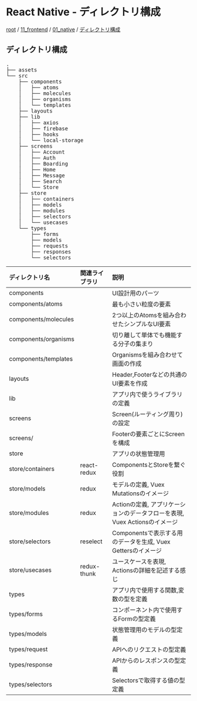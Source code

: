 # React Native - ディレクトリ構成

[root](./../../../../README.md)
/ [11_frontend](./../../README.md)
/ [01_native](./../README.md)
/ [ディレクトリ構成](./directories.md)

## ディレクトリ構成

<pre>
.
├── assets
└── src
    ├── components
    │   ├── atoms
    │   ├── molecules
    │   ├── organisms
    │   └── templates
    ├── layouts
    ├── lib
    │   ├── axios
    │   ├── firebase
    │   ├── hooks
    │   └── local-storage
    ├── screens
    │   ├── Account
    │   ├── Auth
    │   ├── Boarding
    │   ├── Home
    │   ├── Message
    │   ├── Search
    │   └── Store
    ├── store
    │   ├── containers
    │   ├── models
    │   ├── modules
    │   ├── selectors
    │   └── usecases
    └── types
        ├── forms
        ├── models
        ├── requests
        ├── responses
        └── selectors
</pre>

|    ディレクトリ名    | 関連ライブラリ |                                    説明                                    |
| :------------------- | :------------- | :------------------------------------------------------------------------- |
| components           |                | UI設計用のパーツ                                                           |
| components/atoms     |                | 最も小さい粒度の要素                                                       |
| components/molecules |                | 2つ以上のAtomsを組み合わせたシンプルなUI要素                               |
| components/organisms |                | 切り離して単体でも機能する分子の集まり                                     |
| components/templates |                | Organismsを組み合わせて画面の作成                                          |
| layouts              |                | Header,Footerなどの共通のUI要素を作成                                      |
| lib                  |                | アプリ内で使うライブラリの定義                                             |
| screens              |                | Screen(ルーティング周り)の設定                                             |
| screens/<Directory>  |                | Footerの要素ごとにScreenを構成                                             |
| store                |                | アプリの状態管理用                                                         |
| store/containers     | react-redux    | ComponentsとStoreを繋ぐ役割                                                |
| store/models         | redux          | モデルの定義, Vuex Mutationsのイメージ                                     |
| store/modules        | redux          | Actionの定義, アプリケーションのデータフローを表現, Vuex Actionsのイメージ |
| store/selectors      | reselect       | Componentsで表示する用のデータを生成, Vuex Gettersのイメージ               |
| store/usecases       | redux-thunk    | ユースケースを表現, Actionsの詳細を記述する感じ                            |
| types                |                | アプリ内で使用する関数,変数の型を定義                                      |
| types/forms          |                | コンポーネント内で使用するFormの型定義                                     |
| types/models         |                | 状態管理用のモデルの型定義                                                 |
| types/request        |                | APIへのリクエストの型定義                                                  |
| types/response       |                | APIからのレスポンスの型定義                                                |
| types/selectors      |                | Selectorsで取得する値の型定義                                              |
